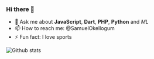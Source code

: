### Hi there 👋

- 💬 Ask me about **JavaScript**, **Dart**, **PHP**, **Python** and *ML* 
- 📫 How to reach me: @SamuelOkellogum
- ⚡ Fun fact: I love sports

![Github stats](https://github-readme-stats.vercel.app/api?username=samuelokellogum)

